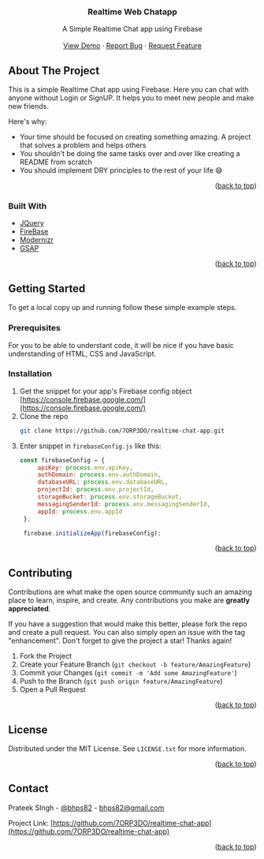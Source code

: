 <!-- [![Netlify Status](https://api.netlify.com/api/v1/badges/197e8649-142e-43e2-8b74-c353c30dbff4/deploy-status)](https://app.netlify.com/sites/realtime-web-chatapp/deploys) -->

<div align="center">
<!--     <a href="https://github.com/7ORP3DO/realtime-chat-app">
    <img src="./screenshot/logo.png" alt="Logo" width="280" height="40"> -->
  </a>
  <h3 align="center">Realtime Web Chatapp</h3>

  <p align="center">
    A Simple Realtime Chat app using Firebase
    <br />
    <br />
    <a href="https://realtime-web-chatapp.netlify.app/">View Demo</a>
    ·
    <a href="https://github.com/7ORP3DO/realtime-chat-app/issues">Report Bug</a>
    ·
    <a href="https://github.com/7ORP3DO/realtime-chat-app/issues">Request Feature</a>
    <br />
  </p>
</div>

<!-- ABOUT THE PROJECT -->
## About The Project

<!-- [![Product Name Screen Shot][product-screenshot]](#) -->

This is a simple Realtime Chat app using Firebase. Here you can chat with anyone without Login or SignUP. It
        helps you to meet new people and make new friends.

Here's why:
* Your time should be focused on creating something amazing. A project that solves a problem and helps others
* You shouldn't be doing the same tasks over and over like creating a README from scratch
* You should implement DRY principles to the rest of your life :smile:

<p align="right">(<a href="#top">back to top</a>)</p>


### Built With

* [JQuery](https://jquery.com)
* [FireBase](https://firebase.google.com/)
* [Modernizr ](https://modernizr.com/)
* [GSAP](https://greensock.com/gsap/)

<p align="right">(<a href="#top">back to top</a>)</p>


<!-- GETTING STARTED -->
## Getting Started

To get a local copy up and running follow these simple example steps.

### Prerequisites

For you to be able to understant code, it will be nice if you have basic understanding of HTML, CSS and JavaScript.


### Installation

1. Get the snippet for your app's Firebase config object [https://console.firebase.google.com/](https://console.firebase.google.com/)
2. Clone the repo
   ```sh
   git clone https://github.com/7ORP3DO/realtime-chat-app.git
   ```
3. Enter snippet in `firebaseConfig.js` like this:
   ```js
   const firebaseConfig = {
        apiKey: process.env.apiKey,
        authDomain: process.env.authDomain,
        databaseURL: process.env.databaseURL,
        projectId: process.env.projectId,
        storageBucket: process.env.storageBucket,
        messagingSenderId: process.env.messagingSenderId,
        appId: process.env.appId
    };

    firebase.initializeApp(firebaseConfig);
   ```

<p align="right">(<a href="#top">back to top</a>)</p>


## Contributing

Contributions are what make the open source community such an amazing place to learn, inspire, and create. Any contributions you make are **greatly appreciated**.

If you have a suggestion that would make this better, please fork the repo and create a pull request. You can also simply open an issue with the tag "enhancement".
Don't forget to give the project a star! Thanks again!

1. Fork the Project
2. Create your Feature Branch (`git checkout -b feature/AmazingFeature`)
3. Commit your Changes (`git commit -m 'Add some AmazingFeature'`)
4. Push to the Branch (`git push origin feature/AmazingFeature`)
5. Open a Pull Request

<p align="right">(<a href="#top">back to top</a>)</p>



<!-- LICENSE -->
## License

Distributed under the MIT License. See `LICENSE.txt` for more information.

<p align="right">(<a href="#top">back to top</a>)</p>



<!-- CONTACT -->
## Contact

Prateek SIngh - [@bhps82](https://twitter.com/bhps82) - bhps82@gmail.com

Project Link: [https://github.com/7ORP3DO/realtime-chat-app](https://github.com/7ORP3DO/realtime-chat-app)

<p align="right">(<a href="#top">back to top</a>)</p>

[product-screenshot]: ./screenshot/realtime-web-chatapp.netlify.app_.png
